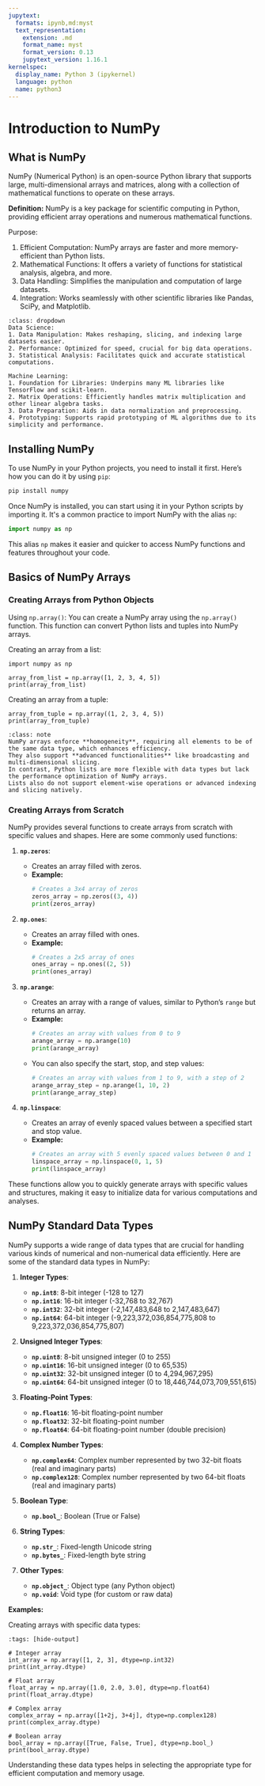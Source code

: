 ```yaml
---
jupytext:
  formats: ipynb,md:myst
  text_representation:
    extension: .md
    format_name: myst
    format_version: 0.13
    jupytext_version: 1.16.1
kernelspec:
  display_name: Python 3 (ipykernel)
  language: python
  name: python3
---
```


# Introduction to NumPy

## What is NumPy

NumPy (Numerical Python) is an open-source Python library that supports large, multi-dimensional arrays and matrices, along with a collection of mathematical functions to operate on these arrays.

**Definition:**
NumPy is a key package for scientific computing in Python, providing efficient array operations and numerous mathematical functions.

Purpose:

1. Efficient Computation: NumPy arrays are faster and more memory-efficient than Python lists.
2. Mathematical Functions: It offers a variety of functions for statistical analysis, algebra, and more.
3. Data Handling: Simplifies the manipulation and computation of large datasets.
4. Integration: Works seamlessly with other scientific libraries like Pandas, SciPy, and Matplotlib.

````{admonition} Importance in Data Science and Machine Learning
:class: dropdown
Data Science:
1. Data Manipulation: Makes reshaping, slicing, and indexing large datasets easier.
2. Performance: Optimized for speed, crucial for big data operations.
3. Statistical Analysis: Facilitates quick and accurate statistical computations.

Machine Learning:
1. Foundation for Libraries: Underpins many ML libraries like TensorFlow and scikit-learn.
2. Matrix Operations: Efficiently handles matrix multiplication and other linear algebra tasks.
3. Data Preparation: Aids in data normalization and preprocessing.
4. Prototyping: Supports rapid prototyping of ML algorithms due to its simplicity and performance.
````

## Installing NumPy
To use NumPy in your Python projects, you need to install it first. Here’s how you can do it by using `pip`:

```bash
pip install numpy
```

Once NumPy is installed, you can start using it in your Python scripts by importing it.
It's a common practice to import NumPy with the alias `np`:
```python
import numpy as np
```

This alias `np` makes it easier and quicker to access NumPy functions and features throughout your code.

## Basics of NumPy Arrays

### Creating Arrays from Python Objects

Using `np.array()`: 
You can create a NumPy array using the `np.array()` function. This function can convert Python lists and tuples into NumPy arrays.

Creating an array from a list:

```{code-cell} ipython3
import numpy as np

array_from_list = np.array([1, 2, 3, 4, 5])
print(array_from_list)
```

Creating an array from a tuple:

```{code-cell} ipython3
array_from_tuple = np.array((1, 2, 3, 4, 5))
print(array_from_tuple)
```

```{admonition} NumPy arrays vs Python Lists
:class: note
NumPy arrays enforce **homogeneity**, requiring all elements to be of the same data type, which enhances efficiency. 
They also support **advanced functionalities** like broadcasting and multi-dimensional slicing. 
In contrast, Python lists are more flexible with data types but lack the performance optimization of NumPy arrays. 
Lists also do not support element-wise operations or advanced indexing and slicing natively.
```

### Creating Arrays from Scratch

NumPy provides several functions to create arrays from scratch with specific values and shapes. Here are some commonly used functions:

1. **`np.zeros`**:
   - Creates an array filled with zeros.
   - **Example:**
     ```python
     # Creates a 3x4 array of zeros
     zeros_array = np.zeros((3, 4))  
     print(zeros_array)
     ```
   
2. **`np.ones`**:
   - Creates an array filled with ones.
   - **Example:**
     ```python
     # Creates a 2x5 array of ones
     ones_array = np.ones((2, 5))  
     print(ones_array)
     ```

3. **`np.arange`**:
   - Creates an array with a range of values, similar to Python’s `range` but returns an array.
   - **Example:**
     ```python
     # Creates an array with values from 0 to 9
     arange_array = np.arange(10)  
     print(arange_array)
     ```
   - You can also specify the start, stop, and step values:
     ```python
     # Creates an array with values from 1 to 9, with a step of 2
     arange_array_step = np.arange(1, 10, 2)  
     print(arange_array_step)
     ```

4. **`np.linspace`**:
   - Creates an array of evenly spaced values between a specified start and stop value.
   - **Example:**
     ```python
     # Creates an array with 5 evenly spaced values between 0 and 1
     linspace_array = np.linspace(0, 1, 5)  
     print(linspace_array)
     ```

These functions allow you to quickly generate arrays with specific values and structures, making it easy to initialize data for various computations and analyses.


## NumPy Standard Data Types

NumPy supports a wide range of data types that are crucial for handling various kinds of numerical and non-numerical data efficiently. Here are some of the standard data types in NumPy:

1. **Integer Types**:
   - **`np.int8`**: 8-bit integer (-128 to 127)
   - **`np.int16`**: 16-bit integer (-32,768 to 32,767)
   - **`np.int32`**: 32-bit integer (-2,147,483,648 to 2,147,483,647)
   - **`np.int64`**: 64-bit integer (-9,223,372,036,854,775,808 to 9,223,372,036,854,775,807)

2. **Unsigned Integer Types**:
   - **`np.uint8`**: 8-bit unsigned integer (0 to 255)
   - **`np.uint16`**: 16-bit unsigned integer (0 to 65,535)
   - **`np.uint32`**: 32-bit unsigned integer (0 to 4,294,967,295)
   - **`np.uint64`**: 64-bit unsigned integer (0 to 18,446,744,073,709,551,615)

3. **Floating-Point Types**:
   - **`np.float16`**: 16-bit floating-point number
   - **`np.float32`**: 32-bit floating-point number
   - **`np.float64`**: 64-bit floating-point number (double precision)

4. **Complex Number Types**:
   - **`np.complex64`**: Complex number represented by two 32-bit floats (real and imaginary parts)
   - **`np.complex128`**: Complex number represented by two 64-bit floats (real and imaginary parts)

5. **Boolean Type**:
   - **`np.bool_`**: Boolean (True or False)

6. **String Types**:
   - **`np.str_`**: Fixed-length Unicode string
   - **`np.bytes_`**: Fixed-length byte string

7. **Other Types**:
   - **`np.object_`**: Object type (any Python object)
   - **`np.void`**: Void type (for custom or raw data)

**Examples:**

Creating arrays with specific data types:

```{code-cell} ipython3
:tags: [hide-output]

# Integer array
int_array = np.array([1, 2, 3], dtype=np.int32)
print(int_array.dtype)

# Float array
float_array = np.array([1.0, 2.0, 3.0], dtype=np.float64)
print(float_array.dtype)

# Complex array
complex_array = np.array([1+2j, 3+4j], dtype=np.complex128)
print(complex_array.dtype)

# Boolean array
bool_array = np.array([True, False, True], dtype=np.bool_)
print(bool_array.dtype)
```

Understanding these data types helps in selecting the appropriate type for efficient computation and memory usage.



<!-- In this chapter, we will delve into the world of NumPy arrays and learn how to harness their power for efficient data manipulation and numerical computations. 
NumPy, short for Numerical Python, is a fundamental library in the Python ecosystem, providing convenient and high-performance functionality for a wide range of mathematical operations.

We will explore how to create, manipulate, and perform complex operations on NumPy arrays, enabling us to handle large datasets with ease and precision. 
From basic array creation and reshaping to advanced indexing, slicing, and broadcasting, this chapter will equip you with the essential skills to leverage NumPy for your data science and machine learning projects.

```{note}
NumPy arrays have a fixed type, meaning all elements are of the same data type. 
This consistency allows for optimized memory usage and faster computation compared to Python lists. 
The fixed type also enables efficient vectorized operations on the entire array at once.
```

## NumPy installation via PIP

To install the `numpy` package, use the following command:
```bash
pip install numpy
```

## Creating NumPy arrays

Just want to check how it works now

Let's try to create our first numpy array.
Here is the code snippet:

Just a test -->


<!-- ```{code-cell} ipython3
import numpy as np

v = np.array([1, -1, 1, -1])
print(v)
``` -->
